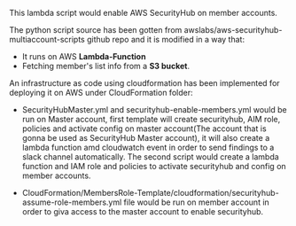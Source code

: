 
This lambda script would enable AWS SecurityHub on member accounts.

The python script source has been gotten from awslabs/aws-securityhub-multiaccount-scripts github repo and it is modified in a way that:
- It runs on AWS **Lambda-Function**
- Fetching member's list info from a **S3 bucket**.

An infrastructure as code using cloudformation has been implemented for deploying it on AWS under CloudFormation folder:

- SecurityHubMaster.yml and securityhub-enable-members.yml would be run on Master account, first template will create securityhub, AIM role, policies and activate config on master account(The account that is gonna be used as SecurityHub Master account), it will also create a lambda function amd cloudwatch event in order to send findings to a slack channel automatically. The second script would create a lambda function and IAM role and policies to activate securityhub and config on member accounts.

 - CloudFormation/MembersRole-Template/cloudformation/securityhub-assume-role-members.yml file would be run on member account in order to giva access to the master account to enable securityhub.

